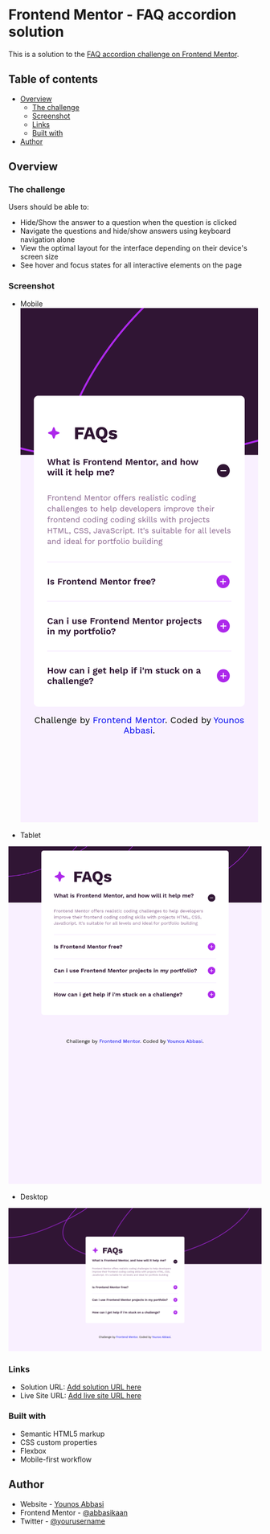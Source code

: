 # Frontend Mentor - FAQ accordion solution

This is a solution to the [FAQ accordion challenge on Frontend Mentor](https://www.frontendmentor.io/challenges/faq-accordion-wyfFdeBwBz).

## Table of contents

-   [Overview](#overview)
    -   [The challenge](#the-challenge)
    -   [Screenshot](#screenshot)
    -   [Links](#links)
    -   [Built with](#built-with)
-   [Author](#author)

## Overview

### The challenge

Users should be able to:

-   Hide/Show the answer to a question when the question is clicked
-   Navigate the questions and hide/show answers using keyboard navigation alone
-   View the optimal layout for the interface depending on their device's screen size
-   See hover and focus states for all interactive elements on the page

### Screenshot
 - Mobile
![](./assets/images/Screen%20Shot%20mobile.png)

 - Tablet

![](./assets/images/Screen%20Shot%20tablet.png)

 - Desktop

![](./assets/images/Screenshot%20desktop.png)

### Links

-   Solution URL: [Add solution URL here](https://your-solution-url.com)
-   Live Site URL: [Add live site URL here](https://abbasikaan.github.io/fem-faq-accordion/)

### Built with

-   Semantic HTML5 markup
-   CSS custom properties
-   Flexbox
-   Mobile-first workflow

## Author

-   Website - [Younos Abbasi](https://www.your-site.com)
-   Frontend Mentor - [@abbasikaan](https://www.frontendmentor.io/profile/@abbasikaan)
-   Twitter - [@yourusername](https://www.twitter.com/yourusername)
